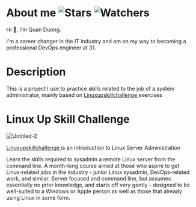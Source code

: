 # About me ![Stars](https://img.shields.io/github/stars/RainB13/linux-upskill?color=brightgreen) ![Watchers](https://img.shields.io/github/watchers/RainB13/linux-upskill?label=Watchers)
Hi 👋, I'm Quan Duong.

I'm a career changer in the IT industry and am on my way to becoming a professional DevOps engineer at 31.

# Description 

This is a project I use to practice skills related to the job of a system administrator, mainly based on <a 
    href="https://linuxupskillchallenge.org/"
    target="_blank" 
    rel="noopener noreferrer">
    Linuxupskillchallenge
</a> exercises

# Linux Up Skill Challenge

![Untitled-2](https://linuxupskillchallenge.org/luc.png) 

<a 
    href="https://linuxupskillchallenge.org/"
    target="_blank" 
    rel="noopener noreferrer">
    Linuxupskillchallenge
</a> 
is an Introduction to Linux Server Administration

Learn the skills required to sysadmin a remote Linux server from the command line.
A month-long course aimed at those who aspire to get Linux-related jobs in the industry - junior Linux sysadmin, DevOps-related work, and similar. Server focused and command line, but assumes essentially no prior knowledge, and starts off very gently - designed to be well-suited to a Windows or Apple person as well as those that already using Linux in some form.
